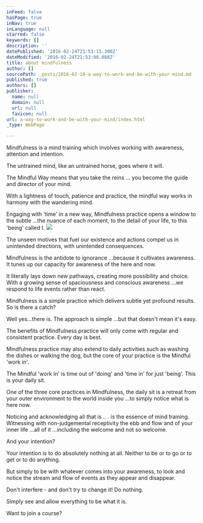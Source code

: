 ```yaml
---
inFeed: false
hasPage: true
inNav: true
inLanguage: null
starred: false
keywords: []
description: ''
datePublished: '2016-02-24T21:53:15.300Z'
dateModified: '2016-02-24T21:53:08.088Z'
title: about mindfulness
author: []
sourcePath: _posts/2016-02-10-a-way-to-work-and-be-with-your-mind.md
published: true
authors: []
publisher:
  name: null
  domain: null
  url: null
  favicon: null
url: a-way-to-work-and-be-with-your-mind/index.html
_type: WebPage

---
```

Mindfulness is a mind training which involves working with awareness, attention and intention. 

The untrained mind, like an untrained horse, goes where it will. 

The Mindful Way means that you take the reins ... you become the guide and director of your mind.

With a lightness of touch, patience and practice, the mindful way works in harmony with the wandering mind.

Engaging with 'time' in a new way, Mindfulness practice opens a window to the subtle ...the nuance of each moment, to the detail of your life, to this 'being' called I.
![](https://s3-us-west-2.amazonaws.com/the-grid-img/p/7daca733a68231fdccd5601d607e6ab58994ce8a.jpg)

The unseen motives that fuel our existence and actions compel us in unintended directions, with unintended consequences.

Mindfulness is the antidote to ignorance ...because it cultivates awareness. It tunes up our capacity for awareness of the here and now. 

It literally lays down new pathways, creating more possibility and choice. With a growing sense of spaciousness and conscious awareness ...we respond to life events rather than react. 

Mindfulness is a simple practice which delivers subtle yet profound results. So is there a catch? 

Well yes...there is. The approach is simple ...but that doesn't mean it's easy. 

The benefits of Mindfulness practice will only come with regular and consistent practice. Every day is best. 

Mindfulness practice may also extend to daily activities such as washing the dishes or walking the dog, but the core of your practice is the Mindful 'work in'.

The Mindful 'work in' is time out of  'doing' and 'time in' for just 'being'. This is your daily  sit. 

One of the three core practices in Mindfulness, the daily sit is a retreat from your outer environment to the world inside you ...to simply notice what is here now. 

Noticing and acknowledging all that is .. . is the essence of mind training. Witnessing with non-judgemental receptivity  the ebb and flow and of your inner life ...all of it ...including the welcome and not so welcome.

And your intention? 

Your intention is to do absolutely nothing at all. Neither to be or to go or to get or to do anything. 

But simply to be with whatever comes into your awareness, to look and notice the stream and flow of events as they appear and disappear. 

Don't interfere - and don't try to change it! Do nothing. 

Simply see and allow everything to be what it is. 

Want to join a course?